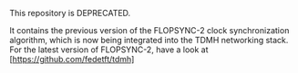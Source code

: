 This repository is DEPRECATED.

It contains the previous version of the FLOPSYNC-2 clock synchronization algorithm, which is now being integrated into the TDMH networking stack.
For the latest version of FLOPSYNC-2, have a look at [https://github.com/fedetft/tdmh]

